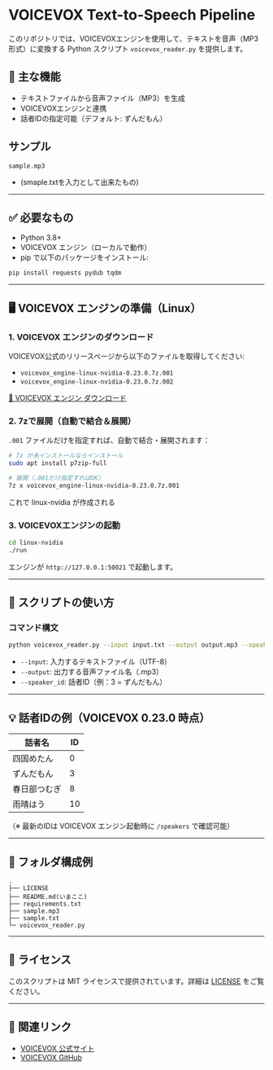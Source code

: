 # VOICEVOX Text-to-Speech Pipeline

このリポジトリでは、VOICEVOXエンジンを使用して、テキストを音声（MP3形式）に変換する Python スクリプト `voicevox_reader.py` を提供します。

## 🚀 主な機能

- テキストファイルから音声ファイル（MP3）を生成
- VOICEVOXエンジンと連携
- 話者IDの指定可能（デフォルト: ずんだもん）

## サンプル
```
sample.mp3
```
- (smaple.txtを入力として出来たもの)
---

## ✅ 必要なもの

- Python 3.8+
- VOICEVOX エンジン（ローカルで動作）
- pip で以下のパッケージをインストール:

```bash
pip install requests pydub tqdm
```

---

## 🖥️ VOICEVOX エンジンの準備（Linux）

### 1. VOICEVOX エンジンのダウンロード

VOICEVOX公式のリリースページから以下のファイルを取得してください:

- `voicevox_engine-linux-nvidia-0.23.0.7z.001`
- `voicevox_engine-linux-nvidia-0.23.0.7z.002`

[🔗 VOICEVOX エンジン ダウンロード](https://github.com/VOICEVOX/voicevox_engine/releases)

### 2. 7zで展開（自動で結合＆展開）

`.001` ファイルだけを指定すれば、自動で結合・展開されます：

```bash
# 7z が未インストールならインストール
sudo apt install p7zip-full

# 展開（.001だけ指定すればOK）
7z x voicevox_engine-linux-nvidia-0.23.0.7z.001
```

これで linux-nvidia が作成される

### 3. VOICEVOXエンジンの起動

```bash
cd linux-nvidia
./run
```

エンジンが `http://127.0.0.1:50021` で起動します。

---

## 📜 スクリプトの使い方

### コマンド構文

```bash
python voicevox_reader.py --input input.txt --output output.mp3 --speaker_id 3
```

- `--input`: 入力するテキストファイル（UTF-8）
- `--output`: 出力する音声ファイル名（.mp3）
- `--speaker_id`: 話者ID（例：3 = ずんだもん）

---

## 💡 話者IDの例（VOICEVOX 0.23.0 時点）

| 話者名       | ID |
|--------------|----|
| 四国めたん    | 0  |
| ずんだもん    | 3  |
| 春日部つむぎ | 8  |
| 雨晴はう     | 10 |

（※ 最新のIDは VOICEVOX エンジン起動時に `/speakers` で確認可能）

---

## 📁 フォルダ構成例

```
.
├── LICENSE
├── README.md(いまここ)
├── requirements.txt
├── sample.mp3
├── sample.txt
└─ voicevox_reader.py
```

---

## 🧾 ライセンス

このスクリプトは MIT ライセンスで提供されています。詳細は [LICENSE](./LICENSE) をご覧ください。

---

## 🔗 関連リンク

- [VOICEVOX 公式サイト](https://voicevox.hiroshiba.jp/)
- [VOICEVOX GitHub](https://github.com/VOICEVOX/voicevox_engine)
